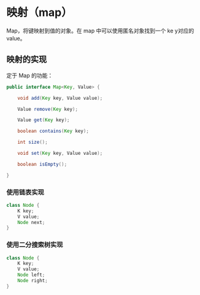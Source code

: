 # 映射（map）

Map，将键映射到值的对象。在 map 中可以使用匿名对象找到一个 ke y对应的 value。

## 映射的实现

定于 Map 的功能：

```java
public interface Map<Key, Value> {

    void add(Key key, Value value);

    Value remove(Key key);

    Value get(Key key);

    boolean contains(Key key);

    int size();

    void set(Key key, Value value);

    boolean isEmpty();

}
```

### 使用链表实现

```java
class Node {
    K key;
    V value;
    Node next;
}
```

### 使用二分搜索树实现

```java
class Node {
    K key;
    V value;
    Node left;
    Node right;
}
```